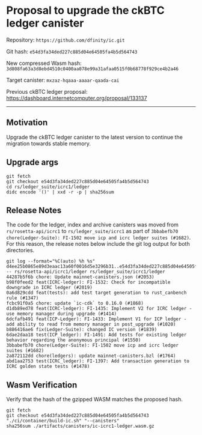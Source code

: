 # Proposal to upgrade the ckBTC ledger canister

Repository: `https://github.com/dfinity/ic.git`

Git hash: `e54d3fa34ded227c885d04e64505fa4b5d564743`

New compressed Wasm hash: `3d808fa63a3d8ebd4510c0400aa078e99a31afaa0515f0b68778f929ce4b2a46`

Target canister: `mxzaz-hqaaa-aaaar-qaada-cai`

Previous ckBTC ledger proposal: https://dashboard.internetcomputer.org/proposal/133137

---

## Motivation
Upgrade the ckBTC ledger canister to the latest version to continue the migration towards stable memory.


## Upgrade args

```
git fetch
git checkout e54d3fa34ded227c885d04e64505fa4b5d564743
cd rs/ledger_suite/icrc1/ledger
didc encode '()' | xxd -r -p | sha256sum
```

## Release Notes
The code for the ledger, index and archive canisters was moved from `rs/rosetta-api/icrc1` to `rs/ledger_suite/icrc1` as part of `3bbabefb70 chore(Ledger-Suite): FI-1502 move icp and icrc ledger suites (#1682)`. For this reason, the release notes below include the git log output for both directories.

```
git log --format="%C(auto) %h %s" d4ee25b0865e89d3eaac13a60f0016d5e3296b31..e54d3fa34ded227c885d04e64505fa4b5d564743 -- rs/rosetta-api/icrc1/ledger rs/ledger_suite/icrc1/ledger
44287b5f6b chore: Update mainnet-canisters.json (#2053)
b98f0feed2 feat(ICRC-ledger): FI-1532: Check for incompatible downgrade in ICRC ledger (#2019)
0a6d829cdd feat(tests): add test target generation to rust_canbench rule (#1347)
fcbc91f0a5 chore: update `ic-cdk` to 0.16.0 (#1868)
d1db89ed78 feat(ICRC-ledger): FI-1435: Implement V2 for ICRC ledger - use memory manager during upgrade (#1414)
6dcfafb491 feat(ICP-Ledger): FI-1433: Implement V1 for ICP ledger - add ability to read from memory manager in post_upgrade (#1020)
b886416ae6 fix(Ledger-Suite): changed IC version (#1839)
6dae2daa18 test(ICP_ledger): FI-1491: Add tests for existing ledger behavior regarding the anonymous principal (#1550)
3bbabefb70 chore(Ledger-Suite): FI-1502 move icp and icrc ledger suites (#1682)
2a872112dd chore(ledgers): update mainnet-canisters.bzl (#1764)
abd1aa2753 test(ICRC_ledger): FI-1397: Add transaction generation to ICRC golden state tests (#1478)
```
## Wasm Verification

Verify that the hash of the gzipped WASM matches the proposed hash.

```
git fetch
git checkout e54d3fa34ded227c885d04e64505fa4b5d564743
"./ci/container/build-ic.sh" "--canisters"
sha256sum ./artifacts/canisters/ic-icrc1-ledger.wasm.gz
```
